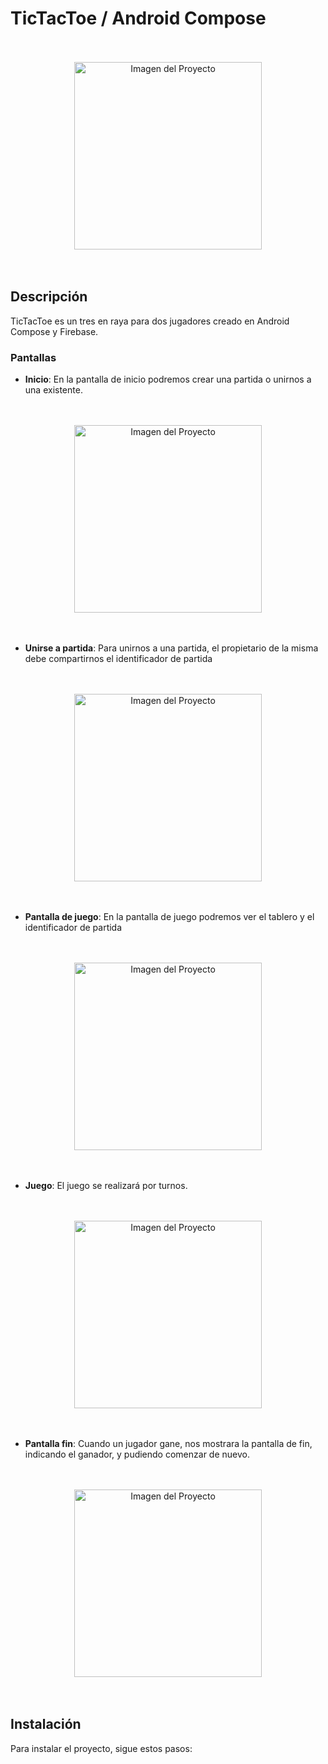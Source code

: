 # TicTacToe / Android Compose

<br>
<br>

<div align="center">
  <img src="./app/src/main/res/drawable/applogo.png" alt="Imagen del Proyecto" width="300" />
</div>

<br>
<br>

## Descripción
TicTacToe es un tres en raya para dos jugadores creado en Android Compose y Firebase.


### Pantallas
- **Inicio**: En la pantalla de inicio podremos crear una partida o unirnos a una existente.

<br>
<br>

<div align="center">
  <img src="./img/pantalla-inicio-tictactoe.jpg" alt="Imagen del Proyecto" width="300" />
</div>

<br>
<br>

- **Unirse a partida**: Para unirnos a una partida, el propietario de la misma debe compartirnos el identificador de partida

<br>
<br>

<div align="center">
  <img src="./img/tictactoe-unirse.jpg" alt="Imagen del Proyecto" width="300" />
</div>

<br>
<br>

- **Pantalla de juego**: En la pantalla de juego podremos ver el tablero y el identificador de partida

<br>
<br>

<div align="center">
  <img src="./img/tictactoe-partida-blanco.jpg" alt="Imagen del Proyecto" width="300"/>
</div>

<br>
<br>

- **Juego**: El juego se realizará por turnos.

<br>
<br>

<div align="center">
  <img src="./img/tictactoe-partica-marcada.jpg" alt="Imagen del Proyecto" width="300"/>
</div>

<br>
<br>

- **Pantalla fin**: Cuando un jugador gane, nos mostrara la pantalla de fin, indicando el ganador, y pudiendo comenzar de nuevo.

<br>
<br>

<div align="center">
  <img src="./img/tictactoe-pantalla-win.jpg" alt="Imagen del Proyecto" width="300" />
</div>

<br>
<br>

## Instalación
Para instalar el proyecto, sigue estos pasos:
